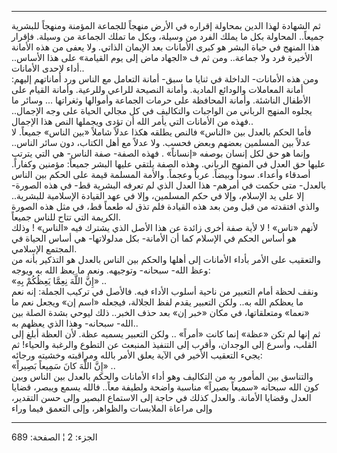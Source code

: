 ------------------------------------------------------------------------

ثم الشهادة لهذا الدين بمحاولة إقراره في الأرض منهجاً للجماعة المؤمنة
ومنهجاً للبشرية جميعاً.. المحاولة بكل ما يملك الفرد من وسيلة، وبكل ما تملك
الجماعة من وسيلة. فإقرار هذا المنهج في حياة البشر هو كبرى الأمانات بعد
الإيمان الذاتي. ولا يعفى من هذه الأمانة الأخيرة فرد ولا جماعة.. ومن ثم ف
«الجهاد ماض إلى يوم القيامة» على هذا الأساس.. أداء لإحدى الأمانات..  
ومن هذه الأمانات- الداخلة في ثنايا ما سبق- أمانة التعامل مع الناس ورد
أماناتهم إليهم: أمانة المعاملات والودائع المادية. وأمانة النصيحة للراعي
وللرعية. وأمانة القيام على الأطفال الناشئة. وأمانة المحافظة على حرمات
الجماعة وأموالها وثغراتها ... وسائر ما يجلوه المنهج الرباني من الواجبات
والتكاليف في كل مجالي الحياة على وجه الإجمال.. فهذه من الأمانات التي
يأمر الله أن تؤدى ويجملها النص هذا الإجمال..  
فأما الحكم بالعدل بين «الناس» فالنص يطلقه هكذا عدلاً شاملاً «بين الناس»
جميعاً. لا عدلاً بين المسلمين بعضهم وبعض فحسب. ولا عدلاً مع أهل الكتاب، دون
سائر الناس.. وإنما هو حق لكل إنسان بوصفه «إنساناً» . فهذه الصفة- صفة
الناس- هي التي يترتب عليها حق العدل في المنهج الرباني. وهذه الصفة يلتقي
عليها البشر جميعاً: مؤمنين وكفاراً. أصدقاء وأعداء. سوداً وبيضاً. عرباً وعجماً.
والأمة المسلمة قيمة على الحكم بين الناس بالعدل- متى حكمت في أمرهم- هذا
العدل الذي لم تعرفه البشرية قط- في هذه الصورة- إلا على يد الإسلام، وإلا
في حكم المسلمين، وإلا في عهد القيادة الإسلامية للبشرية.. والذي افتقدته
من قبل ومن بعد هذه القيادة فلم تذق له طعماً قط، في مثل هذه الصورة الكريمة
التي تتاح للناس جميعاً.  
لأنهم «ناس» ! لا لأية صفة أخرى زائدة عن هذا الأصل الذي يشترك فيه «الناس»
! وذلك هو أساس الحكم في الإسلام كما أن الأمانة- بكل مدلولاتها- هي أساس
الحياة في المجتمع الإسلامي.  
والتعقيب على الأمر بأداء الأمانات إلى أهلها والحكم بين الناس بالعدل هو
التذكير بأنه من وعظ الله- سبحانه- وتوجيهه. ونعم ما يعظ الله به ويوجه:  
«إِنَّ اللَّهَ نِعِمَّا يَعِظُكُمْ بِهِ» ..  
ونقف لحظة أمام التعبير من ناحية أسلوب الأداء فيه. فالأصل في تركيب
الجملة: إنه نعم ما يعظكم الله به.. ولكن التعبير يقدم لفظ الجلالة، فيجعله
«اسم إن» ويجعل نعم ما «نعما» ومتعلقاتها، في مكان «خبر إن» بعد حذف
الخبر.. ذلك ليوحي بشدة الصلة بين الله- سبحانه- وهذا الذي يعظهم به..  
ثم إنها لم تكن «عظة» إنما كانت «أمراً» .. ولكن التعبير يسميه عظة. لأن
العظة أبلغ إلى القلب، وأسرع إلى الوجدان، وأقرب إلى التنفيذ المنبعث عن
التطوع والرغبة والحياء! ثم يجيء التعقيب الأخير في الآية يعلق الأمر بالله
ومراقبته وخشيته ورجائه:  
«إِنَّ اللَّهَ كانَ سَمِيعاً بَصِيراً» ..  
والتناسق بين المأمور به من التكاليف وهو أداء الأمانات والحكم بالعدل بين
الناس وبين كون الله سبحانه «سميعاً بصيراً» مناسبة واضحة ولطيفة معاً.. فالله
يسمع ويبصر، قضايا العدل وقضايا الأمانة. والعدل كذلك في حاجة إلى الاستماع
البصير وإلى حسن التقدير، وإلى مراعاة الملابسات والظواهر، وإلى التعمق
فيما وراء

------------------------------------------------------------------------

الجزء: 2 ¦ الصفحة: 689
